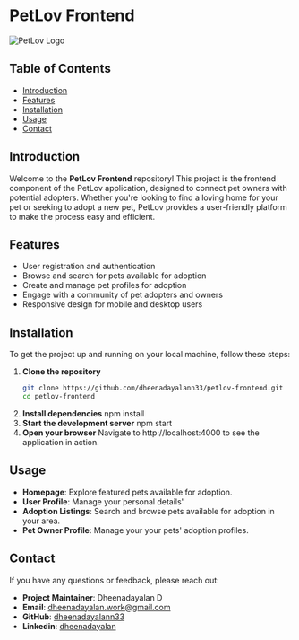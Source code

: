 # PetLov Frontend

![PetLov Logo](https://img.icons8.com/?size=100&id=GzyPUsSOh1UV&format=png&color=000000)  

## Table of Contents
- [Introduction](#introduction)
- [Features](#features)
- [Installation](#installation)
- [Usage](#usage)
- [Contact](#contact)

## Introduction

Welcome to the **PetLov Frontend** repository! This project is the frontend component of the PetLov application, designed to connect pet owners with potential adopters. Whether you're looking to find a loving home for your pet or seeking to adopt a new pet, PetLov provides a user-friendly platform to make the process easy and efficient.

## Features

- User registration and authentication
- Browse and search for pets available for adoption
- Create and manage pet profiles for adoption
- Engage with a community of pet adopters and owners
- Responsive design for mobile and desktop users

## Installation

To get the project up and running on your local machine, follow these steps:

1. **Clone the repository**
   ```bash
   git clone https://github.com/dheenadayalann33/petlov-frontend.git
   cd petlov-frontend
2. **Install dependencies**
   npm install
3. **Start the development server**
   npm start
4. **Open your browser**
   Navigate to http://localhost:4000 to see the application in action.


## Usage
- **Homepage**: Explore featured pets available for adoption.
- **User Profile**: Manage your personal details'
- **Adoption Listings**: Search and browse pets available for adoption in your area.
- **Pet Owner Profile**: Manage your your pets' adoption profiles.

## Contact
If you have any questions or feedback, please reach out:
- **Project Maintainer**: Dheenadayalan D
- **Email**: [dheenadayalan.work@gmail.com](mailto:dheenadayalan.work@gmail.com)
- **GitHub**: [dheenadayalann33](https://github.com/dheenadayalann33)
- **Linkedin**: [dheenadayalan](www.linkedin.com/in/dheenadayalann)
